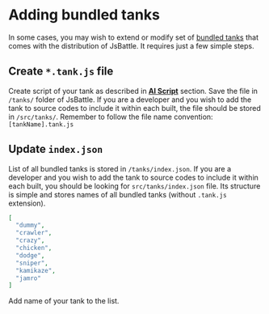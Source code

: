 # Adding bundled tanks

In some cases, you may wish to extend or modify set of [bundled tanks](../manual/bundled_tanks.md)
that comes with the distribution of JsBattle. It requires just a few simple steps.

## Create `*.tank.js` file
Create script of your tank as described in [**AI Script**](../manual/ai_script.md) section.
Save the file in `/tanks/` folder of JsBattle. If you are a developer and you wish to add the
tank to source codes to include it within each built, the file should be stored in
`/src/tanks/`. Remember to follow the file name convention:
`[tankName].tank.js`

## Update `index.json`
List of all bundled tanks is stored in `/tanks/index.json`. If you are a developer and you
wish to add the tank to source codes to include it within each built, you should be looking
for `src/tanks/index.json` file. Its structure is simple and stores names
of all bundled tanks (without `.tank.js` extension).

```json
[
  "dummy",
  "crawler",
  "crazy",
  "chicken",
  "dodge",
  "sniper",
  "kamikaze",
  "jamro"
]
```
Add name of your tank to the list.
